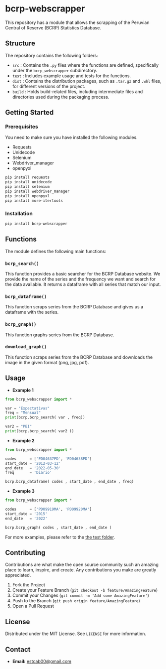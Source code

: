 # bcrp-webscrapper
This repository has a module that allows the scrapping of the Peruvian Central of Reserve (BCRP) Statistics Database.

## Structure

The repository contains the following folders:

- `src` : Contains the `.py` files where the functions are defined, specifically under the `bcrp_webscrapper` subdirectory.
- `test` : Includes example usage and tests for the functions.
- `dist` : Contains the distribution packages, such as `.tar.gz` and `.whl` files, for different versions of the project.
- `build` : Holds build-related files, including intermediate files and directories used during the packaging process.

## Getting Started

### Prerequisites

You need to make sure you have installed the following modules.

- Requests
- Unidecode
- Selenium
- Webdriver_manager
- openpyxl

```bash
pip install requests
pip install unidecode
pip install selenium
pip install webdriver_manager
pip install openpyxl
pip install more-itertools
```

### Installation
```bash
pip install bcrp-webscrapper
```

## Functions
The module defines the following main functions:

### `bcrp_search()`

This function provides a basic searcher for the BCRP Database website. We provide the name of the series and the frequency we want and search for the data available. It returns a dataframe with all series that match our input.

### `bcrp_dataframe()`

This function scraps series from the BCRP Database and gives us a dataframe with the series.

### `bcrp_graph()`

This function graphs series from the BCRP Database.

### `download_graph()`

This function scraps series from the BCRP Database and downloads the image in the given format (png, jpg, pdf).

## Usage

- **Example 1**

```python
from bcrp_webscrapper import *

var = "Expectativas"
freq = "Mensual"
print(bcrp.bcrp_search( var , freq))

var2 = "PBI"
print(bcrp.bcrp_search( var2 ))
```

- **Example 2**
```python
from bcrp_webscrapper import *

codes      = ['PD04637PD', 'PD04638PD']
start_date = '2012-03-12'
end_date   = '2022-05-30'
freq       = 'Diario'

bcrp.bcrp_dataframe( codes , start_date , end_date , freq)
```
- **Example 3**
```python
from bcrp_webscrapper import *

codes      = ['PD09919MA', 'PD09920MA']
start_date = '2015'
end_date   = '2022'

bcrp.bcrp_graph( codes , start_date , end_date )
```

For more examples, please refer to the [the test folder](https://github.com/estcab00/bcrp_webscrapper/blob/main/test/bcrp_webscrapping_test.ipynb).

## Contributing

Contributions are what make the open source community such an amazing place to learn, inspire, and create. Any contributions you make are greatly appreciated.

1. Fork the Project
2. Create your Feature Branch (`git checkout -b feature/AmazingFeature`)
3. Commit your Changes (`git commit -m 'Add some AmazingFeature'`)
4. Push to the Branch (`git push origin feature/AmazingFeature`)
5. Open a Pull Request

## License

Distributed under the MIT License. See `LICENSE` for more information.

## Contact

- **Email:** [estcab00@gmail.com](mailto:estcab00@gmail.com)


